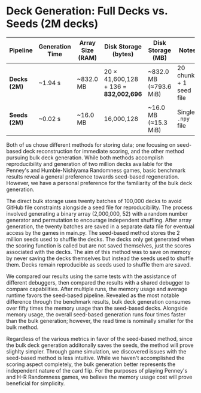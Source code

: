# Deck Generation: Full Decks vs. Seeds (2M decks)

| Pipeline        | Generation Time | Array Size (RAM) | Disk Storage (bytes) | Disk Storage (MB) | Notes |
|-----------------|-----------------|------------------|-----------------------|-------------------|-------|
| **Decks (2M)**  | ~1.94 s         | ~832.0 MB        | 20 × 41,600,128 + 136 = **832,002,696** | ~832.0 MB (≈793.6 MiB) | 20 chunks + 1 seed file |
| **Seeds (2M)**  | ~0.02 s         | ~16.0 MB         | 16,000,128            | ~16.0 MB (≈15.3 MiB) | Single `.npy` file |


Both of us chose different methods for storing data; one focusing on seed-based deck reconstruction for immediate scoring, and the other method pursuing bulk deck generation. While both methods accomplish reproducibility and generation of two million decks available for the Penney's and Humble-Nishiyama Randomness games, basic benchmark results reveal a general preference towards seed-based regeneration. However, we have a personal preference for the familiarity of the bulk deck generation. 

The direct bulk storage uses twenty batches of 100,000 decks to avoid GitHub file constraints alongside a seed file for reproducibility. The process involved generating a binary array (2,000,000, 52) with a random number generator and permutation to encourage independent shuffling. After array generation, the twenty batches are saved in a separate data file for eventual access by the games in main.py. The seed-based method stores the 2 million seeds used to shuffle the decks. The decks only get generated when the scoring function is called but are not saved themselves, just the scores associated with the decks. The aim of this method was to save on memory by never saving the decks themselves but instead the seeds used to shuffle them. Decks remain reproducible as seeds used to shuffle them are saved. 

We compared our results using the same tests with the assistance of different debuggers, then compared the results with a shared debugger to compare capabilities. After multiple runs, the memory usage and average runtime favors the seed-based pipeline. Revealed as the most notable difference through the benchmark results, bulk deck generation consumes over fifty times the memory usage than the seed-based decks. Alongside memory usage, the overall seed-based generation runs four times faster than the bulk generation; however, the read time is nominally smaller for the bulk method. 

Regardless of the various metrics in favor of the seed-based method, since the bulk deck generation additonally saves the seeds, the method will prove slighlty simpler. Through game simulation, we discovered issues with the seed-based method is less intuitive. While we haven't accomplished the scoring aspect completely, the bulk generation better represents the independent nature of the card flip. For the purposes of playing Penney's and H-R Randomness games, we believe the memory usage cost will prove beneficial for simplicity. 
